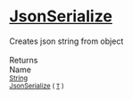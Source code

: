 # [JsonSerialize](./SerializationHelper-100664033.md)

Creates json string from object
<br><br>
Returns<img width=542/>Name
<br>
<sub>[String](https://docs.microsoft.com/en-us/dotnet/api/System.String)</sub><img width=500/><sub>[JsonSerialize](./SerializationHelper-100664033.md) ( [`T`](./SerializationHelper-100664033.md) )</sub><br>


